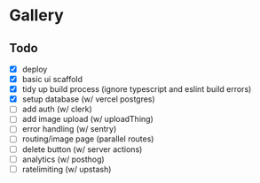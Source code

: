 # Gallery

## Todo

- [x] deploy
- [x] basic ui scaffold
- [x] tidy up build process (ignore typescript and eslint build errors)
- [x] setup database (w/ vercel postgres)
- [ ] add auth (w/ clerk)
- [ ] add image upload (w/ uploadThing)
- [ ] error handling (w/ sentry)
- [ ] routing/image page (parallel routes)
- [ ] delete button (w/ server actions)
- [ ] analytics (w/ posthog)
- [ ] ratelimiting (w/ upstash)
